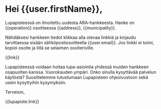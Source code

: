 # Hei {{user.firstName}},

Lupapisteessä on ilmoitettu uudesta ARA-hankkeesta. Hanke on {{operation}} osoitteessa {{address}}, {{municipality}}.

Nähdäksesi hankkeen tiedot klikkaa alla olevaa linkkiä ja kirjaudu tarvittaessa sisään sähköpostiosoitteella {{user.email}}. Jos linkki ei toimi, kopioi osoite ja liitä se selaimen osoiteriville.

{{link}}
 
Lupapisteessä voidaan hoitaa lupa-asiointia yhdessä muiden hankkeen osapuolten kanssa. Vuorokauden ympäri. Onko sinulla kysyttävää palvelun käytöstä? Suosittelemme tutustumaan Lupapisteen ohjesivustoon sekä usein kysyttyihin kysymyksiin.


Terveisin,

{{lupapiste.link}}
